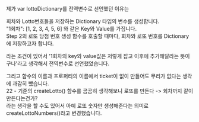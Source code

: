 제가 var lottoDictionary를 전역변수로 선언했던 이유는     
     
회차와 Lotto번호들을 저장하는 Dictionary 타입의 변수를 생성합니다.     
"1회차": [1, 2, 3, 4, 5, 6] 와 같은 Key와 Value를 가집니다.     
Step 2의 로또 당첨 번호 생성 함수를 호출할 때마다, 회차와 로또 번호를 Dictionary에 저장하고자 합니다.    
       
라는 조건이 있어서 '1회차의 key와 value값은 저렇게 잡고 이후에 추가해달라는 뜻이구나'라고 생각해서 전역변수로
선언했었습니다.                

그리고 함수의 이름과 프로퍼티의 이름에서 ticket이 없이 만들어도 무리가 없다는 생각에 과감히 뺐습니다.               
22 - 기준의 createLotto() 함수를 곰곰히 생각해보니 로또를 만든다 -> 회차까지 같이 만든다는건가?    
라는 생각을 할 수도 있어서 아예 로또 숫자만 생성해준다는 의미로 createLottoNumbers()라고 변경했습니다.  
